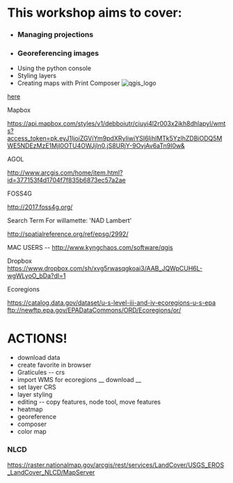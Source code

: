 # This workshop aims to cover: 

* ### Managing projections 
* ### Georeferencing images
* Using the python console
* Styling layers
* Creating maps with Print Composer ![qgis_logo](https://cloud.githubusercontent.com/assets/7052993/24596179/2086968e-17f2-11e7-991b-981050cee967.png)

[here](http://www.qgis.org/en/site/forusers/download.html)


Mapbox

https://api.mapbox.com/styles/v1/debboiutr/ciuyi4l2r003x2ikh8dhlapyl/wmts?access_token=pk.eyJ1IjoiZGViYm9pdXRyIiwiYSI6IjhlMTk5YzlhZDBiODQ5MWE5NDEzMzE1MjI0OTU4OWJjIn0.jS8URjY-9OvjAv6aTn9I0w&

AGOL

http://www.arcgis.com/home/item.html?id=377153f4d1704f7f835b6873ec57a2ae

FOSS4G

http://2017.foss4g.org/

Search Term For willamette:
'NAD Lambert'

http://spatialreference.org/ref/epsg/2992/

MAC USERS -- http://www.kyngchaos.com/software/qgis

Dropbox
https://www.dropbox.com/sh/xvg5rwasqgkoai3/AAB_JQWpCUH6L-wgWLyoO_bDa?dl=1

Ecoregions

https://catalog.data.gov/dataset/u-s-level-iii-and-iv-ecoregions-u-s-epa
ftp://newftp.epa.gov/EPADataCommons/ORD/Ecoregions/or/


# ACTIONS!
* download data
* create favorite in browser
* Graticules -- crs
* import WMS for ecoregions __ download __
* set layer CRS
* layer styling
* editing -- copy features, node tool, move features
* heatmap
* georeference
* composer
* color map



### NLCD
https://raster.nationalmap.gov/arcgis/rest/services/LandCover/USGS_EROS_LandCover_NLCD/MapServer
